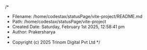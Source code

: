 /*
 * Filename: /home/codestax/statusPage/vite-project/README.md
 * Path: /home/codestax/statusPage/vite-project
 * Created Date: Saturday, February 1st 2025, 12:58:41 pm
 * Author: Prakersharya
 * 
 * Copyright (c) 2025 Trinom Digital Pvt Ltd
 */

